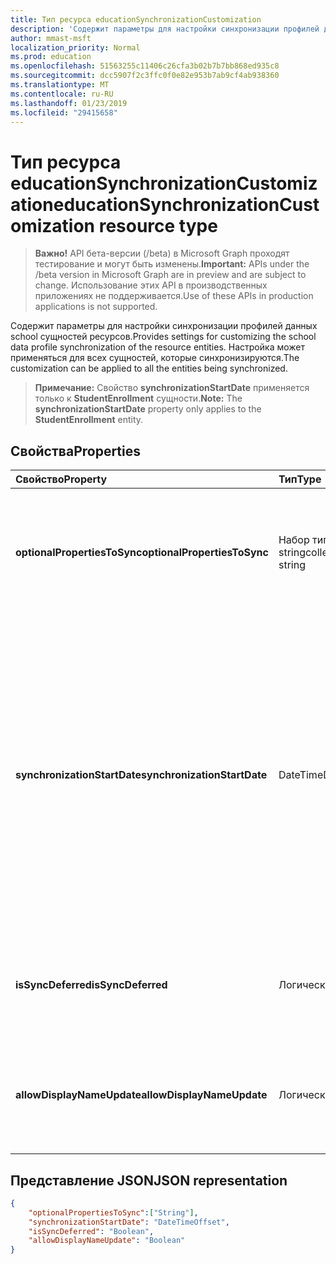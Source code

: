 ```yaml
---
title: Тип ресурса educationSynchronizationCustomization
description: 'Содержит параметры для настройки синхронизации профилей данных school сущностей ресурсов. Настройка может применяться для всех сущностей, которые синхронизируются. '
author: mmast-msft
localization_priority: Normal
ms.prod: education
ms.openlocfilehash: 51563255c11406c26cfa3b02b7b7bb868ed935c8
ms.sourcegitcommit: dcc5907f2c3ffc0f0e82e953b7ab9cf4ab938360
ms.translationtype: MT
ms.contentlocale: ru-RU
ms.lasthandoff: 01/23/2019
ms.locfileid: "29415658"
---
```

# <a name="educationsynchronizationcustomization-resource-type"></a><span data-ttu-id="2bbfe-104">Тип ресурса educationSynchronizationCustomization</span><span class="sxs-lookup"><span data-stu-id="2bbfe-104">educationSynchronizationCustomization resource type</span></span>

> <span data-ttu-id="2bbfe-105">**Важно!** API бета-версии (/beta) в Microsoft Graph проходят тестирование и могут быть изменены.</span><span class="sxs-lookup"><span data-stu-id="2bbfe-105">**Important:** APIs under the /beta version in Microsoft Graph are in preview and are subject to change.</span></span> <span data-ttu-id="2bbfe-106">Использование этих API в производственных приложениях не поддерживается.</span><span class="sxs-lookup"><span data-stu-id="2bbfe-106">Use of these APIs in production applications is not supported.</span></span>

<span data-ttu-id="2bbfe-107">Содержит параметры для настройки синхронизации профилей данных school сущностей ресурсов.</span><span class="sxs-lookup"><span data-stu-id="2bbfe-107">Provides settings for customizing the school data profile synchronization of the resource entities.</span></span> <span data-ttu-id="2bbfe-108">Настройка может применяться для всех сущностей, которые синхронизируются.</span><span class="sxs-lookup"><span data-stu-id="2bbfe-108">The customization can be applied to all the entities being synchronized.</span></span> 

><span data-ttu-id="2bbfe-109">**Примечание:** Свойство **synchronizationStartDate** применяется только к **StudentEnrollment** сущности.</span><span class="sxs-lookup"><span data-stu-id="2bbfe-109">**Note:** The **synchronizationStartDate** property only applies to the **StudentEnrollment** entity.</span></span>

## <a name="properties"></a><span data-ttu-id="2bbfe-110">Свойства</span><span class="sxs-lookup"><span data-stu-id="2bbfe-110">Properties</span></span>

| <span data-ttu-id="2bbfe-111">Свойство</span><span class="sxs-lookup"><span data-stu-id="2bbfe-111">Property</span></span> | <span data-ttu-id="2bbfe-112">Тип</span><span class="sxs-lookup"><span data-stu-id="2bbfe-112">Type</span></span> | <span data-ttu-id="2bbfe-113">Описание</span><span class="sxs-lookup"><span data-stu-id="2bbfe-113">Description</span></span> |
|:-|:-|:-|
| <span data-ttu-id="2bbfe-114">**optionalPropertiesToSync**</span><span class="sxs-lookup"><span data-stu-id="2bbfe-114">**optionalPropertiesToSync**</span></span> | <span data-ttu-id="2bbfe-115">Набор типа string</span><span class="sxs-lookup"><span data-stu-id="2bbfe-115">collection of string</span></span> |  <span data-ttu-id="2bbfe-116">Коллекция имен свойств для синхронизации. Если задано значение null, все свойства будут синхронизированы.</span><span class="sxs-lookup"><span data-stu-id="2bbfe-116">The collection of property names to sync. If set to null, all properties will be synchronized.</span></span>       |
| <span data-ttu-id="2bbfe-117">**synchronizationStartDate**</span><span class="sxs-lookup"><span data-stu-id="2bbfe-117">**synchronizationStartDate**</span></span> | <span data-ttu-id="2bbfe-118">DateTime</span><span class="sxs-lookup"><span data-stu-id="2bbfe-118">DateTime</span></span> |  <span data-ttu-id="2bbfe-119">Дата начала для синхронизации.</span><span class="sxs-lookup"><span data-stu-id="2bbfe-119">The date that the synchronization should start.</span></span> <span data-ttu-id="2bbfe-120">Это значение необходимо задать в будущем.</span><span class="sxs-lookup"><span data-stu-id="2bbfe-120">This value should be set to a future date.</span></span> <span data-ttu-id="2bbfe-121">Если параметр имеет значение null, ресурс будет синхронизирован после завершения настройки профиля.</span><span class="sxs-lookup"><span data-stu-id="2bbfe-121">If set to null, the resource will be synchronized when the profile setup completes.</span></span> <span data-ttu-id="2bbfe-122">**Примечание:** Применяется только к свойству **StudentEnrollment** .</span><span class="sxs-lookup"><span data-stu-id="2bbfe-122">**Note:** This only applies to the **StudentEnrollment** property.</span></span>      |
|<span data-ttu-id="2bbfe-123">**isSyncDeferred**</span><span class="sxs-lookup"><span data-stu-id="2bbfe-123">**isSyncDeferred**</span></span> |<span data-ttu-id="2bbfe-124">Логический</span><span class="sxs-lookup"><span data-stu-id="2bbfe-124">Boolean</span></span> | <span data-ttu-id="2bbfe-125">Указывает, будет ли синхронизация родительской сущности откладывается на более позднюю дату.</span><span class="sxs-lookup"><span data-stu-id="2bbfe-125">Indicates whether synchronization of the parent entity is deferred to a later date.</span></span> |
| <span data-ttu-id="2bbfe-126">**allowDisplayNameUpdate**</span><span class="sxs-lookup"><span data-stu-id="2bbfe-126">**allowDisplayNameUpdate**</span></span> | <span data-ttu-id="2bbfe-127">Логический</span><span class="sxs-lookup"><span data-stu-id="2bbfe-127">Boolean</span></span> |  <span data-ttu-id="2bbfe-128">Указывает, является ли отображаемое имя ресурса может быть перезаписана при синхронизации.</span><span class="sxs-lookup"><span data-stu-id="2bbfe-128">Indicates whether the display name of the resource can be overwritten by the sync.</span></span>         |


## <a name="json-representation"></a><span data-ttu-id="2bbfe-129">Представление JSON</span><span class="sxs-lookup"><span data-stu-id="2bbfe-129">JSON representation</span></span>
<!-- {
  "blockType": "resource",
  "optionalProperties": [

  ],
  "@odata.type": "microsoft.graph.educationSynchronizationCustomization"
}-->

```json
{  
    "optionalPropertiesToSync":["String"],
    "synchronizationStartDate": "DateTimeOffset",
    "isSyncDeferred": "Boolean",
    "allowDisplayNameUpdate": "Boolean"
}
```

